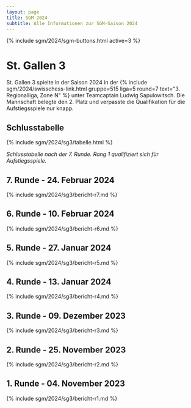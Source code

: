 ```yaml
---
layout: page
title: SGM 2024
subtitle: Alle Informationen zur SGM-Saison 2024
---
```


{% include sgm/2024/sgm-buttons.html active=3 %}

# St. Gallen 3

St. Gallen 3 spielte in der Saison 2024 in der
{% include sgm/2024/swisschess-link.html gruppe=515 liga=5 round=7 text="3. Regionalliga, Zone N" %}
unter Teamcaptain Ludwig Sapulowitsch. Die Mannschaft belegte den 2. Platz und verpasste die Qualifikation für die
Aufstiegsspiele nur knapp.

## Schlusstabelle

{% include sgm/2024/sg3/tabelle.html %}

_Schlusstabelle nach der 7. Runde. Rang 1 qualifiziert sich für Aufstiegsspiele._

## 7. Runde - 24. Februar 2024

{% include sgm/2024/sg3/bericht-r7.md %}

## 6. Runde - 10. Februar 2024

{% include sgm/2024/sg3/bericht-r6.md %}

## 5. Runde - 27. Januar 2024

{% include sgm/2024/sg3/bericht-r5.md %}

## 4. Runde - 13. Januar 2024

{% include sgm/2024/sg3/bericht-r4.md %}

## 3. Runde - 09. Dezember 2023

{% include sgm/2024/sg3/bericht-r3.md %}

## 2. Runde - 25. November 2023

{% include sgm/2024/sg3/bericht-r2.md %}

## 1. Runde - 04. November 2023

{% include sgm/2024/sg3/bericht-r1.md %}

<style>
table th, table td:nth-of-type(4) {
    white-space: nowrap;
}
</style>
